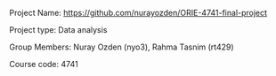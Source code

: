 

Project Name: https://github.com/nurayozden/ORIE-4741-final-project

Project type: Data analysis

Group Members: Nuray Ozden (nyo3), Rahma Tasnim (rt429)

Course code: 4741
